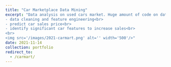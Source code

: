 ```yaml
---
title: "Car Marketplace Data Mining"
excerpt: "Data analysis on used cars market. Huge amount of code on data cleaning and visualization. Predict car prices from car features and find out significant features to increase car sales.<br>
- data cleaning and feature engineering<br>
- predict car sales price<br>
- identify significant car features to increase sales<br>
<br>
<img src='/images/2021-carmart.png' alt='' width='500'/>"
date: 2021-11-14
collection: portfolio
redirect_to: 
  - /carmart/
---
```

